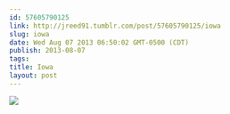 ```yaml
---
id: 57605790125
link: http://jreed91.tumblr.com/post/57605790125/iowa
slug: iowa
date: Wed Aug 07 2013 06:50:02 GMT-0500 (CDT)
publish: 2013-08-07
tags: 
title: Iowa
layout: post
---
```



![](http://25.media.tumblr.com/5315b327ecec8660521b0542b1e1f962/tumblr_mr5svfGSOl1qi8pkco1_1280.jpg)

